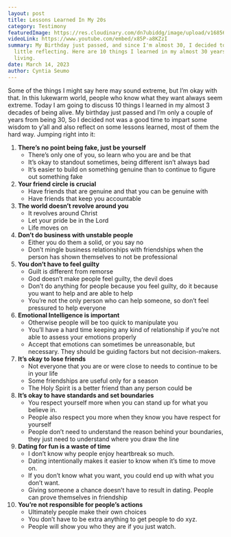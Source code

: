 ```yaml
---
layout: post
title: Lessons Learned In My 20s
category: Testimony
featuredImage: https://res.cloudinary.com/dn7ubiddg/image/upload/v1685671919/blog/10.png
videoLink: https://www.youtube.com/embed/x85P-a8KZzI
summary: My Birthday just passed, and since I'm almost 30, I decided to do a
  little reflecting. Here are 10 things I learned in my almost 30 years of
  living.
date: March 14, 2023
author: Cyntia Seumo
---
```

Some of the things I might say here may sound extreme, but I’m okay with that. In this lukewarm world, people who know what they want always seem extreme.
Today I am going to discuss 10 things I learned in my almost 3 decades of being alive. My birthday just passed and I’m only a couple of years from being 30, So I decided not was a good time to impart some wisdom to y’all and also reflect on some lessons learned, most of them the hard way.
Jumping right into it:

<ol class="blog-list">

<li><b>There’s no point being fake, just be yourself</b>
<ul class="blog-list">
<li>There’s only one of you, so learn who you are and be that</li>
<li>It’s okay to standout sometimes, being different isn’t always bad</li>
<li>It’s easier to build on something genuine than to continue to figure out something fake </li></ul>
</li>

<li><b>Your friend circle is crucial</b>
<ul class="blog-list">
<li>Have friends that are genuine and that you can be genuine with</li>
<li>Have friends that keep you accountable</li></ul>
</li>

<li><b>The world doesn’t revolve around you</b>
<ul class="blog-list">
   <li>It revolves around Christ</li>
   <li>Let your pride be in the Lord</li>
   <li>Life moves on</li></ul>
</li>

<li><b>Don’t do business with unstable people</b>
<ul class="blog-list">
   <li>Either you do them a solid, or you say no</li>
   <li>Don’t mingle business relationships with friendships when the person has shown themselves to not be professional</li></ul>
</li>

<li><b>You don’t have to feel guilty</b>
<ul class="blog-list">
   <li>Guilt is different from remorse</li>
   <li>God doesn’t make people feel guilty, the devil does</li>
   <li> Don’t do anything for people because you feel guilty, do it because you want to help and are able to help</li>
   <li>You’re not the only person who can help someone, so don’t feel pressured to help everyone</li></ul>
</li>

<li><b>Emotional Intelligence is important</b>
<ul class="blog-list">
  <li>Otherwise people will be too quick to manipulate you</li>
  <li>You’ll have a hard time keeping any kind of relationship if you’re not able to assess your emotions properly</li>
  <li> Accept that emotions can sometimes be unreasonable, but necessary. They should be guiding factors but not decision-makers.</li></ul>
</li>

<li><b>It’s okay to lose friends</b>
<ul class="blog-list">
    <li>Not everyone that you are or were close to needs to continue to be in your life</li>
    <li>Some friendships are useful only for a season</li>
    <li>The Holy Spirit is a better friend than any person could be</li></ul>
 </li>

<li><b>It’s okay to have standards and set boundaries</b>
<ul class="blog-list">
    <li> You respect yourself more when you can stand up for what you believe in.</li>
    <li>People also respect you more when they know you have respect for yourself</li>
   <li>People don’t need to understand the reason behind your boundaries, they just need to understand where you draw the line</li></ul>
</li>

<li><b>Dating for fun is a waste of time</b>
<ul class="blog-list">
    <li>I don’t know why people enjoy heartbreak so much.</li>
    <li> Dating intentionally makes it easier to know when it’s time to move on.</li>
    <li>If you don’t know what you want, you could end up with what you don’t want.</li>
    <li> Giving someone a chance doesn’t have to result in dating. People can prove themselves in friendship</li></ul>
</li>

<li><b> You’re not responsible for people’s actions</b>
<ul class="blog-list">
    <li>Ultimately people make their own choices</li>
    <li>You don’t have to be extra anything to get people to do xyz.</li>
    <li>People will show you who they are if you just watch.</li></ul>
</li>
</ol>